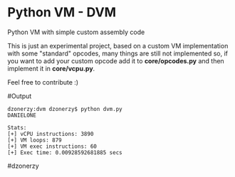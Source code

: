 # Python VM - DVM
Python VM with simple custom assembly code

This is just an experimental project, based on a custom VM implementation with some "standard" opcodes, many things are still not implemented so, if you want to add your custom opcode add it to <b>core/opcodes.py</b> and then implement it in <b>core/vcpu.py</b>.

Feel free to contribute :)

#Output

```
dzonerzy:dvm dzonerzy$ python dvm.py
DANIELONE

Stats:
[+] vCPU instructions: 3890
[+] VM loops: 879
[+] VM exec instructions: 60
[+] Exec time: 0.00928592681885 secs
```

\#dzonerzy

